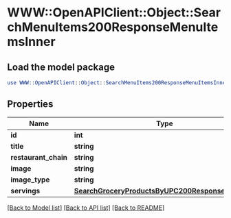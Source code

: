 # WWW::OpenAPIClient::Object::SearchMenuItems200ResponseMenuItemsInner

## Load the model package
```perl
use WWW::OpenAPIClient::Object::SearchMenuItems200ResponseMenuItemsInner;
```

## Properties
Name | Type | Description | Notes
------------ | ------------- | ------------- | -------------
**id** | **int** |  | 
**title** | **string** |  | 
**restaurant_chain** | **string** |  | 
**image** | **string** |  | 
**image_type** | **string** |  | 
**servings** | [**SearchGroceryProductsByUPC200ResponseServings**](SearchGroceryProductsByUPC200ResponseServings.md) |  | [optional] 

[[Back to Model list]](../README.md#documentation-for-models) [[Back to API list]](../README.md#documentation-for-api-endpoints) [[Back to README]](../README.md)


